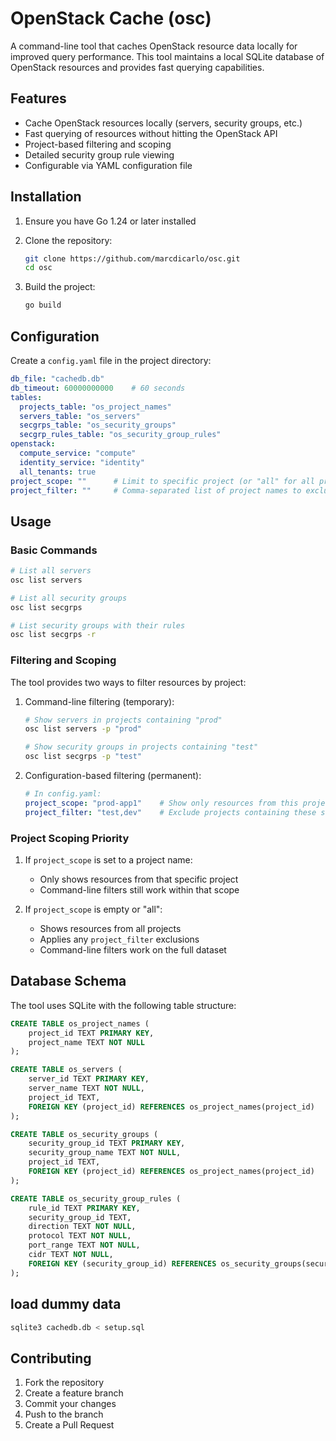 # OpenStack Cache (osc)

A command-line tool that caches OpenStack resource data locally for improved query performance. This tool maintains a local SQLite database of OpenStack resources and provides fast querying capabilities.

## Features

- Cache OpenStack resources locally (servers, security groups, etc.)
- Fast querying of resources without hitting the OpenStack API
- Project-based filtering and scoping
- Detailed security group rule viewing
- Configurable via YAML configuration file

## Installation

1. Ensure you have Go 1.24 or later installed
2. Clone the repository:

   ```bash
   git clone https://github.com/marcdicarlo/osc.git
   cd osc
   ```

3. Build the project:

   ```bash
   go build
   ```

## Configuration

Create a `config.yaml` file in the project directory:

```yaml
db_file: "cachedb.db"
db_timeout: 60000000000    # 60 seconds
tables:
  projects_table: "os_project_names"
  servers_table: "os_servers"
  secgrps_table: "os_security_groups"
  secgrp_rules_table: "os_security_group_rules"
openstack:
  compute_service: "compute"
  identity_service: "identity"
  all_tenants: true
project_scope: ""      # Limit to specific project (or "all" for all projects)
project_filter: ""     # Comma-separated list of project names to exclude
```

## Usage

### Basic Commands

```bash
# List all servers
osc list servers

# List all security groups
osc list secgrps

# List security groups with their rules
osc list secgrps -r
```

### Filtering and Scoping

The tool provides two ways to filter resources by project:

1. Command-line filtering (temporary):

   ```bash
   # Show servers in projects containing "prod"
   osc list servers -p "prod"

   # Show security groups in projects containing "test"
   osc list secgrps -p "test"
   ```

2. Configuration-based filtering (permanent):

   ```yaml
   # In config.yaml:
   project_scope: "prod-app1"    # Show only resources from this project
   project_filter: "test,dev"    # Exclude projects containing these strings
   ```

### Project Scoping Priority

1. If `project_scope` is set to a project name:
   - Only shows resources from that specific project
   - Command-line filters still work within that scope

2. If `project_scope` is empty or "all":
   - Shows resources from all projects
   - Applies any `project_filter` exclusions
   - Command-line filters work on the full dataset

## Database Schema

The tool uses SQLite with the following table structure:

```sql
CREATE TABLE os_project_names (
    project_id TEXT PRIMARY KEY,
    project_name TEXT NOT NULL
);

CREATE TABLE os_servers (
    server_id TEXT PRIMARY KEY,
    server_name TEXT NOT NULL,
    project_id TEXT,
    FOREIGN KEY (project_id) REFERENCES os_project_names(project_id)
);

CREATE TABLE os_security_groups (
    security_group_id TEXT PRIMARY KEY,
    security_group_name TEXT NOT NULL,
    project_id TEXT,
    FOREIGN KEY (project_id) REFERENCES os_project_names(project_id)
);

CREATE TABLE os_security_group_rules (
    rule_id TEXT PRIMARY KEY,
    security_group_id TEXT,
    direction TEXT NOT NULL,
    protocol TEXT NOT NULL,
    port_range TEXT NOT NULL,
    cidr TEXT NOT NULL,
    FOREIGN KEY (security_group_id) REFERENCES os_security_groups(security_group_id)
);
```

## load dummy data

```sh
sqlite3 cachedb.db < setup.sql
```

## Contributing

1. Fork the repository
2. Create a feature branch
3. Commit your changes
4. Push to the branch
5. Create a Pull Request
